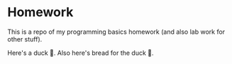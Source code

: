 # Homework

This is a repo of my programming basics homework (and also lab work for other stuff).

Here's a duck 🦆. Also here's bread for the duck 🍞.

